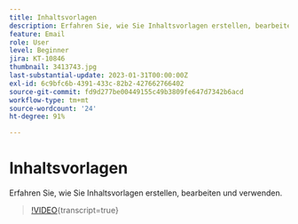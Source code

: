 ```yaml
---
title: Inhaltsvorlagen
description: Erfahren Sie, wie Sie Inhaltsvorlagen erstellen, bearbeiten und verwenden.
feature: Email
role: User
level: Beginner
jira: KT-10846
thumbnail: 3413743.jpg
last-substantial-update: 2023-01-31T00:00:00Z
exl-id: 6c9bfc6b-4391-433c-82b2-427662766402
source-git-commit: fd9d277be00449155c49b3809fe647d7342b6acd
workflow-type: tm+mt
source-wordcount: '24'
ht-degree: 91%

---
```


# Inhaltsvorlagen

Erfahren Sie, wie Sie Inhaltsvorlagen erstellen, bearbeiten und verwenden.

>[!VIDEO](https://video.tv.adobe.com/v/3413743?quality=12&learn=on){transcript=true}
